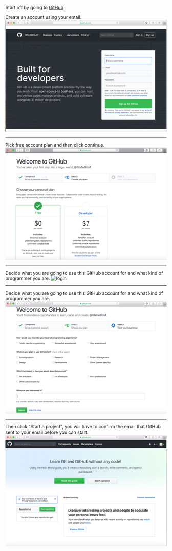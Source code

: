 Start off by going to  [GitHub](https://github.com)

Create an account using your email.
![login](https://github.com/DaytonSteffeny/FinalProject2600/blob/master/CreateAccount.png)

***
Pick free account plan and then click continue.
![login](https://github.com/DaytonSteffeny/FinalProject2600/blob/master/pickingType.png)

***
Decide what you are going to use this GitHub account for and what kind of programmer you are.
![login](https://github.com/DaytonSteffeny/FinalProject2600/blob/master/users.png)

***
Decide what you are going to use this GitHub account for and what kind of programmer you are.
![login](https://github.com/DaytonSteffeny/FinalProject2600/blob/master/uses.png)

***
Then click "Start a project", you will have to confirm the email that GitHub sent to your email before you can start.
![login](https://github.com/DaytonSteffeny/FinalProject2600/blob/master/StartProj.png)
